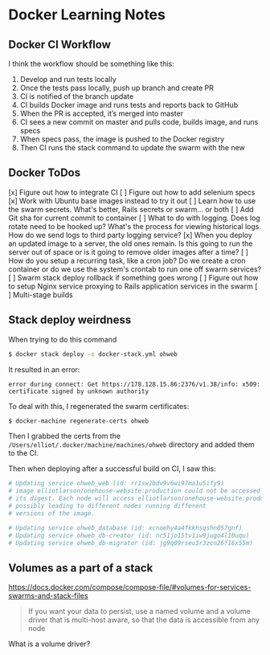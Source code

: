 # Docker Learning Notes

## Docker CI Workflow

I think the workflow should be something like this:

1. Develop and run tests locally
2. Once the tests pass locally, push up branch and create PR
3. CI is notified of the branch update
4. CI builds Docker image and runs tests and reports back to GitHub
5. When the PR is accepted, it’s merged into master
6. CI sees a new commit on master and pulls code, builds image, and runs specs
7. When specs pass, the image is pushed to the Docker registry
8. Then CI runs the stack command to update the swarm with the new

## Docker ToDos

[x] Figure out how to integrate CI
[ ] Figure out how to add selenium specs
[x] Work with Ubuntu base images instead to try it out
[ ] Learn how to use the swarm secrets.  What's better, Rails secrets or swarm... or both
[ ] Add Git sha for current commit to container
[ ] What to do with logging.  Does log rotate need to be hooked up?  What's the process for viewing historical logs.  How do we send logs to third party logging service?
[x] When you deploy an updated image to a server, the old ones remain.  Is this going to run the server out of space or is it going to remove older images after a time?
[ ] How do you setup a recurring task, like a cron job?  Do we create a cron container or do we use the system's crontab to run one off swarm services?
[ ] Swarm stack deploy rollback if something goes wrong
[ ] Figure out how to setup Nginx service proxying to Rails application services in the swarm
[ ] Multi-stage builds

## Stack deploy weirdness

When trying to do this command

```bash
$ docker stack deploy -c docker-stack.yml ohweb
```

It resulted in an error:

```text
error during connect: Get https://178.128.15.86:2376/v1.38/info: x509: certificate signed by unknown authority
```

To deal with this, I regenerated the swarm certificates:

```bash
$ docker-machine regenerate-certs ohweb
```

Then I grabbed the certs from the `/Users/elliot/.docker/machine/machines/ohweb` directory and added them to the CI.

Then when deploying after a successful build on CI, I saw this:

```bash
# Updating service ohweb_web (id: rr1sw2bdv9v6wi97ma1u5ify9)
# image elliotlarson/onehouse-website:production could not be accessed on a registry to record
# its digest. Each node will access elliotlarson/onehouse-website:production independently,
# possibly leading to different nodes running different
# versions of the image.

# Updating service ohweb_database (id: xcnoehy4a4fkkhsqshn057gnf)
# Updating service ohweb_db-creator (id: nc51jo15tv1iw9jugo4l10uqu)
# Updating service ohweb_db-migrator (id: jg9q09rseu3r3zcn26f16x55m)
```

## Volumes as a part of a stack

https://docs.docker.com/compose/compose-file/#volumes-for-services-swarms-and-stack-files

> If you want your data to persist, use a named volume and a volume driver that is multi-host aware, so that the data is accessible from any node

What is a volume driver?

